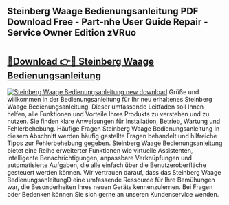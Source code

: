 ## Steinberg Waage Bedienungsanleitung PDF Download Free - Part-nhe User Guide Repair - Service Owner Edition zVRuo

# <h2><a href="http://df1aykc.blite.top/?on=Steinberg+Waage+Bedienungsanleitung">🔗Download 👉🔴 Steinberg Waage Bedienungsanleitung</a></h2>

[![Steinberg Waage Bedienungsanleitung new download](https://i.imgur.com/lujVjoI.png)](http://df1aykc.blite.top/?on=Steinberg+Waage+Bedienungsanleitung)
Grüße und willkommen in der Bedienungsanleitung für Ihr neu erhaltenes Steinberg Waage Bedienungsanleitung. Dieser umfassende Leitfaden soll Ihnen helfen, alle Funktionen und Vorteile Ihres Produkts zu verstehen und zu nutzen. Sie finden klare Anweisungen für Installation, Betrieb, Wartung und Fehlerbehebung. Häufige Fragen Steinberg Waage Bedienungsanleitung In diesem Abschnitt werden häufig gestellte Fragen behandelt und hilfreiche Tipps zur Fehlerbehebung gegeben. Steinberg Waage Bedienungsanleitung bietet eine Reihe erweiterter Funktionen wie virtuelle Assistenten, intelligente Benachrichtigungen, anpassbare Verknüpfungen und automatisierte Aufgaben, die alle einfach über die Benutzeroberfläche gesteuert werden können. Wir vertrauen darauf, dass das Steinberg Waage BedienungsanleitungD eine umfassende Ressource für Ihre Bemühungen war, die Besonderheiten Ihres neuen Geräts kennenzulernen. Bei Fragen oder Bedenken können Sie sich gerne an unseren Kundenservice wenden.
